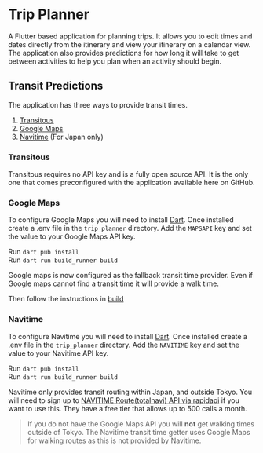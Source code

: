 # Trip Planner

A Flutter based application for planning trips. It allows you to edit times and dates directly from the itinerary and view your itinerary on a calendar view. The application also provides predictions for how long it will take to get between activities to help you plan when an activity should begin.

## Transit Predictions

The application has three ways to provide transit times.

1. [Transitous](https://transitous.org/)
2. [Google Maps](https://developers.google.com/maps/documentation/routes)
3. [Navitime](https://api-sdk.navitime.co.jp/api/specs/index.html) (For Japan only)

### Transitous

Transitous requires no API key and is a fully open source API. It is the only one that comes preconfigured with the application available here on GitHub.

### Google Maps

To configure Google Maps you will need to install [Dart](https://dart.dev/). Once installed create a .env file in the `trip_planner` directory.
Add the `MAPSAPI` key and set the value to your Google Maps API key.

Run `dart pub install`  
Run `dart run build_runner build`

Google maps is now configured as the fallback transit time provider.
Even if Google maps cannot find a transit time it will provide a walk time.

Then follow the instructions in [build](#build)

### Navitime

To configure Navitime you will need to install [Dart](https://dart.dev/). Once installed create a .env file in the `trip_planner` directory.
Add the `NAVITIME` key and set the value to your Navitime API key.

Run `dart pub install`  
Run `dart run build_runner build`

Navitime only provides transit routing within Japan, and outside Tokyo. You will need to sign up to [NAVITIME Route(totalnavi) API via rapidapi](https://rapidapi.com/navitimejapan-navitimejapan/api/navitime-route-totalnavi) if you want to use this. They have a free tier that allows up to 500 calls a month.

> If you do not have the Google Maps API you will **not** get walking times outside of Tokyo. The Navitime transit time getter uses Google Maps for walking routes as this is not provided by Navitime.
